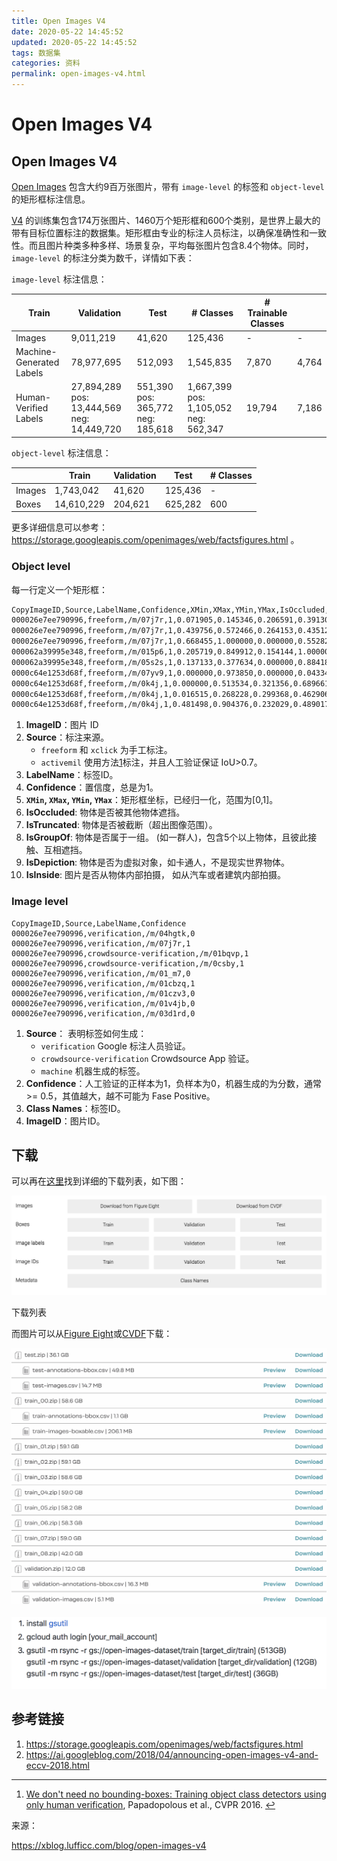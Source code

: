 ```yaml
---
title: Open Images V4
date: 2020-05-22 14:45:52
updated: 2020-05-22 14:45:52
tags: 数据集
categories: 资料
permalink: open-images-v4.html
---
```

# Open Images V4
## Open Images V4

[Open Images](https://research.googleblog.com/2016/09/introducing-open-images-dataset.html) 包含大约9百万张图片，带有 `image-level` 的标签和 `object-level` 的矩形框标注信息。

[V4](https://storage.googleapis.com/openimages/web/index.html) 的训练集包含174万张图片、1460万个矩形框和600个类别，是世界上最大的带有目标位置标注的数据集。矩形框由专业的标注人员标注，以确保准确性和一致性。而且图片种类多种多样、场景复杂，平均每张图片包含8.4个物体。同时， `image-level` 的标注分类为数千，详情如下表：

 `image-level` 标注信息：

| Train                    | Validation                                 | Test                              | # Classes                             | # Trainable Classes |       |
| ------------------------ | ------------------------------------------ | --------------------------------- | ------------------------------------- | ------------------- | ----- |
| Images                   | 9,011,219                                  | 41,620                            | 125,436                               | -                   | -     |
| Machine-Generated Labels | 78,977,695                                 | 512,093                           | 1,545,835                             | 7,870               | 4,764 |
| Human-Verified Labels    | 27,894,289 pos: 13,444,569 neg: 14,449,720 | 551,390 pos: 365,772 neg: 185,618 | 1,667,399 pos: 1,105,052 neg: 562,347 | 19,794              | 7,186 |

`object-level` 标注信息：

|        | Train      | Validation | Test    | # Classes |
| ------ | ---------- | ---------- | ------- | --------- |
| Images | 1,743,042  | 41,620     | 125,436 | -         |
| Boxes  | 14,610,229 | 204,621    | 625,282 | 600       |

更多详细信息可以参考：https://storage.googleapis.com/openimages/web/factsfigures.html 。


### Object level

每一行定义一个矩形框：

```txt
CopyImageID,Source,LabelName,Confidence,XMin,XMax,YMin,YMax,IsOccluded,IsTruncated,IsGroupOf,IsDepiction,IsInside
000026e7ee790996,freeform,/m/07j7r,1,0.071905,0.145346,0.206591,0.391306,0,1,1,0,0
000026e7ee790996,freeform,/m/07j7r,1,0.439756,0.572466,0.264153,0.435122,0,1,1,0,0
000026e7ee790996,freeform,/m/07j7r,1,0.668455,1.000000,0.000000,0.552825,0,1,1,0,0
000062a39995e348,freeform,/m/015p6,1,0.205719,0.849912,0.154144,1.000000,0,0,0,0,0
000062a39995e348,freeform,/m/05s2s,1,0.137133,0.377634,0.000000,0.884185,1,1,0,0,0
0000c64e1253d68f,freeform,/m/07yv9,1,0.000000,0.973850,0.000000,0.043342,0,1,1,0,0
0000c64e1253d68f,freeform,/m/0k4j,1,0.000000,0.513534,0.321356,0.689661,0,1,0,0,0
0000c64e1253d68f,freeform,/m/0k4j,1,0.016515,0.268228,0.299368,0.462906,1,0,0,0,0
0000c64e1253d68f,freeform,/m/0k4j,1,0.481498,0.904376,0.232029,0.489017,1,0,0,0,0
```

1. **ImageID**：图片 ID
2. **Source**：标注来源。
   - `freeform` 和 `xclick` 为手工标注。
   - `activemil` 使用方法[1](https://xblog.lufficc.com/blog/open-images-v4#fn:1)标注，并且人工验证保证 IoU>0.7。
3. **LabelName**：标签ID。
4. **Confidence**：置信度，总是为1。
5. **`XMin`, `XMax`, `YMin`, `YMax`**：矩形框坐标，已经归一化，范围为[0,1]。
6. **IsOccluded**: 物体是否被其他物体遮挡。
7. **IsTruncated**: 物体是否被截断（超出图像范围）。
8. **IsGroupOf**: 物体是否属于一组。 (如一群人)，包含5个以上物体，且彼此接触、互相遮挡。
9. **IsDepiction**: 物体是否为虚拟对象，如卡通人，不是现实世界物体。
10. **IsInside**: 图片是否从物体内部拍摄， 如从汽车或者建筑内部拍摄。

### Image level

```
CopyImageID,Source,LabelName,Confidence
000026e7ee790996,verification,/m/04hgtk,0
000026e7ee790996,verification,/m/07j7r,1
000026e7ee790996,crowdsource-verification,/m/01bqvp,1
000026e7ee790996,crowdsource-verification,/m/0csby,1
000026e7ee790996,verification,/m/01_m7,0
000026e7ee790996,verification,/m/01cbzq,1
000026e7ee790996,verification,/m/01czv3,0
000026e7ee790996,verification,/m/01v4jb,0
000026e7ee790996,verification,/m/03d1rd,0
```

1. **Source**： 表明标签如何生成：
   - `verification` Google 标注人员验证。
   - `crowdsource-verification` Crowdsource App 验证。
   - `machine` 机器生成的标签。
2. **Confidence**：人工验证的正样本为1，负样本为0，机器生成的为分数，通常 >= 0.5，其值越大，越不可能为 Fase Positive。
3. **Class Names**：标签ID。
4. **ImageID**：图片ID。

## 下载

可以再在[这里](https://storage.googleapis.com/openimages/web/download.html)找到详细的下载列表，如下图：

![](./src/zHGPDc2Jxdv3yAEvVXqP5pmbIDTVsmSSjOqWs1sv.png)

下载列表



而图片可以从[Figure Eight](https://www.figure-eight.com/dataset/open-images-annotated-with-bounding-boxes/)或[CVDF](https://github.com/cvdfoundation/open-images-dataset#download-images-with-bounding-boxes-annotations)下载：

![](./src/QX1SrlV57Gqvw3Ar1I9YywpLPW3ApHng7dNOdw7E.png)

![](./src/fsRDKR1Faa1jmJBMb884kWLEU9o3OrycUkBx7h9Z.png)

## 参考链接

1. https://storage.googleapis.com/openimages/web/factsfigures.html
2. https://ai.googleblog.com/2018/04/announcing-open-images-v4-and-eccv-2018.html

------

1. [We don't need no bounding-boxes: Training object class detectors using only human verification](https://arxiv.org/abs/1602.08405), Papadopolous et al., CVPR 2016. [↩](https://xblog.lufficc.com/blog/open-images-v4#fnref1:1)



来源：

https://xblog.lufficc.com/blog/open-images-v4